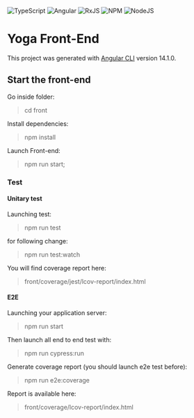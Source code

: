 ![TypeScript](https://img.shields.io/badge/typescript-%23007ACC.svg?style=for-the-badge&logo=typescript&logoColor=white)
![Angular](https://img.shields.io/badge/angular-%23DD0031.svg?style=for-the-badge&logo=angular&logoColor=white)
![RxJS](https://img.shields.io/badge/rxjs-%23B7178C.svg?style=for-the-badge&logo=reactivex&logoColor=white)
![NPM](https://img.shields.io/badge/NPM-%23CB3837.svg?style=for-the-badge&logo=npm&logoColor=white)
![NodeJS](https://img.shields.io/badge/node.js-6DA55F?style=for-the-badge&logo=node.js&logoColor=white)

# Yoga Front-End

This project was generated with [Angular CLI](https://github.com/angular/angular-cli) version 14.1.0.

## Start the front-end

Go inside folder:

> cd front

Install dependencies:

> npm install

Launch Front-end:

> npm run start;

### Test

#### Unitary test

Launching test:

> npm run test

for following change:

> npm run test:watch

You will find coverage report here:

> front/coverage/jest/lcov-report/index.html

#### E2E

Launching your application server:

> npm run start

Then launch all end to end test with:

> npm run cypress:run

Generate coverage report (you should launch e2e test before):

> npm run e2e:coverage

Report is available here:

> front/coverage/lcov-report/index.html